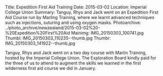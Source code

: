 Title: Expedition First Aid Training
Date: 2015-03-02
Location: Imperial College Union
Summary: Tanguy, Rhys and Jack went on an Expedition First Aid Course run by Marling Training, where we learnt advanced techniques such as injections, suturing and using oxygen masks.
Photoarchive: ../photo_archive/newzealand/2015-03-02%20-%20Expedition%20First%20Aid
Mainimg: IMG_20150303_100741.jpg
Thumbl: IMG_20150303_110235--thumb.jpg
Thumbr: IMG_20150303_141922--thumb.jpg

Tanguy, Rhys and Jack went on a two day course with Marlin Training, hosted by the Imperial College Union. The Exploration Board kindly paid for the three of us to attend to augment the skills we learned in the first wilderness first aid course we did in January.
